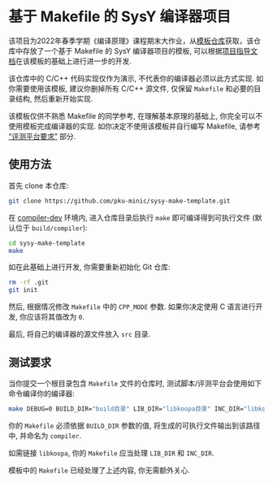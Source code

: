 # 基于 Makefile 的 SysY 编译器项目

该项目为2022年春季学期《编译原理》课程期末大作业，从[模板仓库](https://github.com/pku-minic/sysy-make-template.git)获取，该仓库中存放了一个基于 Makefile 的 SysY 编译器项目的模板, 可以根据[项目指导文档](https://pku-minic.github.io/online-doc/#/)在该模板的基础上进行进一步的开发.

该仓库中的 C/C++ 代码实现仅作为演示, 不代表你的编译器必须以此方式实现. 如你需要使用该模板, 建议你删掉所有 C/C++ 源文件, 仅保留 `Makefile` 和必要的目录结构, 然后重新开始实现.

该模板仅供不熟悉 Makefile 的同学参考, 在理解基本原理的基础上, 你完全可以不使用模板完成编译器的实现. 如你决定不使用该模板并自行编写 Makefile, 请参考 [“评测平台要求”](#评测平台要求) 部分.

## 使用方法

首先 clone 本仓库:

```sh
git clone https://github.com/pku-minic/sysy-make-template.git
```

在 [compiler-dev](https://github.com/pku-minic/compiler-dev) 环境内, 进入仓库目录后执行 `make` 即可编译得到可执行文件 (默认位于 `build/compiler`):

```sh
cd sysy-make-template
make
```

如在此基础上进行开发, 你需要重新初始化 Git 仓库:

```sh
rm -rf .git
git init
```

然后, 根据情况修改 `Makefile` 中的 `CPP_MODE` 参数. 如果你决定使用 C 语言进行开发, 你应该将其值改为 `0`.

最后, 将自己的编译器的源文件放入 `src` 目录.

## 测试要求

当你提交一个根目录包含 `Makefile` 文件的仓库时, 测试脚本/评测平台会使用如下命令编译你的编译器:

```sh
make DEBUG=0 BUILD_DIR="build目录" LIB_DIR="libkoopa目录" INC_DIR="libkoopa头文件目录" -C "repo目录"
```

你的 `Makefile` 必须依据 `BUILD_DIR` 参数的值, 将生成的可执行文件输出到该路径中, 并命名为 `compiler`.

如需链接 `libkoopa`, 你的 `Makefile` 应当处理 `LIB_DIR` 和 `INC_DIR`.

模板中的 `Makefile` 已经处理了上述内容, 你无需额外关心.

